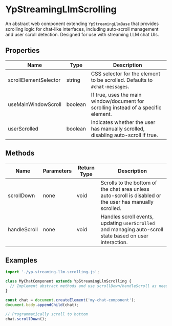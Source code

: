 # YpStreamingLlmScrolling

An abstract web component extending `YpStreamingLlmBase` that provides scrolling logic for chat-like interfaces, including auto-scroll management and user scroll detection. Designed for use with streaming LLM chat UIs.

## Properties

| Name                  | Type      | Description                                                                                  |
|-----------------------|-----------|----------------------------------------------------------------------------------------------|
| scrollElementSelector | string    | CSS selector for the element to be scrolled. Defaults to `#chat-messages`.                   |
| useMainWindowScroll   | boolean   | If true, uses the main window/document for scrolling instead of a specific element.          |
| userScrolled          | boolean   | Indicates whether the user has manually scrolled, disabling auto-scroll if true.             |

## Methods

| Name         | Parameters | Return Type | Description                                                                                                   |
|--------------|------------|-------------|---------------------------------------------------------------------------------------------------------------|
| scrollDown   | none       | void        | Scrolls to the bottom of the chat area unless auto-scroll is disabled or the user has manually scrolled.      |
| handleScroll | none       | void        | Handles scroll events, updating `userScrolled` and managing auto-scroll state based on user interaction.      |

## Examples

```typescript
import './yp-streaming-llm-scrolling.js';

class MyChatComponent extends YpStreamingLlmScrolling {
  // Implement abstract methods and use scrollDown/handleScroll as needed
}

const chat = document.createElement('my-chat-component');
document.body.appendChild(chat);

// Programmatically scroll to bottom
chat.scrollDown();
```
